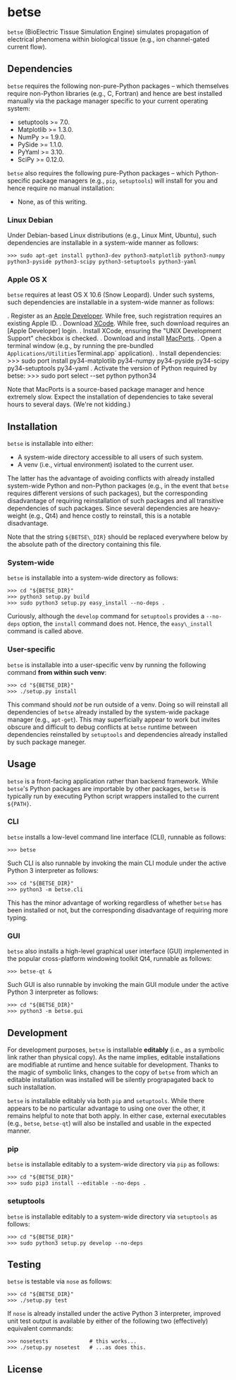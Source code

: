 betse
===========

`betse` (BioElectric Tissue Simulation Engine) simulates propagation of
electrical phenomena within biological tissue (e.g., ion channel-gated current
flow).

## Dependencies

`betse` requires the following non-pure-Python packages – which themselves
require non-Python libraries (e.g., C, Fortran) and hence are best installed
manually via the package manager specific to your current operating system:

* setuptools >= 7.0.
* Matplotlib >= 1.3.0.
* NumPy >= 1.9.0.
* PySide >= 1.1.0.
* PyYaml >= 3.10.
* SciPy >= 0.12.0.

`betse` also requires the following pure-Python packages – which Python-specific
package managers (e.g., `pip`, `setuptools`) will install for you and hence
require no manual installation:

* None, as of this writing.

### Linux Debian

Under Debian-based Linux distributions (e.g., Linux Mint, Ubuntu), such
dependencies are installable in a system-wide manner as follows:

    >>> sudo apt-get install python3-dev python3-matplotlib python3-numpy python3-pyside python3-scipy python3-setuptools python3-yaml

### Apple OS X

`betse` requires at least OS X 10.6 (Snow Leopard). Under such systems, such
dependencies are installable in a system-wide manner as follows:

. Register as an [Apple Developer](https://developer.apple.com). While free,
  such registration requires an existing Apple ID.
. Download [XCode](https://developer.apple.com/xcode). While free, such
  download requires an [Apple Developer] login.
. Install XCode, ensuring the "UNIX Development Support" checkbox is checked.
. Download and install [MacPorts](https://www.macports.org).
. Open a terminal window (e.g., by running the pre-bundled
  `Applications/Utilities`Terminal.app` application).
. Install dependencies:
    >>> sudo port install py34-matplotlib py34-numpy py34-pyside py34-scipy py34-setuptools py34-yaml
. Activate the version of Python required by betse:
    >>> sudo port select --set python python34

Note that MacPorts is a source-based package manager and hence extremely slow.
Expect the installation of dependencies to take several hours to several days.
(We're not kidding.)

## Installation

`betse` is installable into either:

* A system-wide directory accessible to all users of such system.
* A venv (i.e., virtual environment) isolated to the current user.

The latter has the advantage of avoiding conflicts with already installed
system-wide Python and non-Python packages (e.g., in the event that `betse`
requires different versions of such packages), but the corresponding
disadvantage of requiring reinstallation of such packages and all transitive
dependencies of such packages. Since several dependencies are heavy-weight
(e.g., Qt4) and hence costly to reinstall, this is a notable disadvantage.

Note that the string `${BETSE\_DIR}` should be replaced everywhere below by the
absolute path of the directory containing this file.

### System-wide

`betse` is installable into a system-wide directory as follows:

    >>> cd "${BETSE_DIR}"
    >>> python3 setup.py build
    >>> sudo python3 setup.py easy_install --no-deps .

Curiously, although the `develop` command for `setuptools` provides a
`--no-deps` option, the `install` command does not. Hence, the `easy\_install`
command is called above.

### User-specific

`betse` is installable into a user-specific venv by running the following
command **from within such venv**:

    >>> cd "${BETSE_DIR}"
    >>> ./setup.py install

This command should *not* be run outside of a venv. Doing so will reinstall all
dependencies of `betse` already installed by the system-wide package manager
(e.g., `apt-get`). This may superficially appear to work but invites obscure and
difficult to debug conflicts at `betse` runtime between dependencies reinstalled
by `setuptools` and dependencies already installed by such package maneger.

## Usage

`betse` is a front-facing application rather than backend framework. While
`betse`'s Python packages are importable by other packages, `betse` is typically
run by executing Python script wrappers installed to the current `${PATH}`.

### CLI

`betse` installs a low-level command line interface (CLI), runnable as follows:

    >>> betse

Such CLI is also runnable by invoking the main CLI module under the active
Python 3 interpreter as follows:

    >>> cd "${BETSE_DIR}"
    >>> python3 -m betse.cli

This has the minor advantage of working regardless of whether `betse` has been
installed or not, but the corresponding disadvantage of requiring more typing.

### GUI

`betse` also installs a high-level graphical user interface (GUI) implemented in
the popular cross-platform windowing toolkit Qt4, runnable as follows:

    >>> betse-qt &

Such GUI is also runnable by invoking the main GUI module under the active
Python 3 interpreter as follows:

    >>> cd "${BETSE_DIR}"
    >>> python3 -m betse.gui

## Development

For development purposes, `betse` is installable **editably** (i.e., as a
symbolic link rather than physical copy). As the name implies, editable
installations are modifiable at runtime and hence suitable for development.
Thanks to the magic of symbolic links, changes to the copy of `betse` from which
an editable installation was installed will be silently prograpagated back to
such installation.

`betse` is installable editably via both `pip` and `setuptools`. While there
appears to be no particular advantage to using one over the other, it remains
helpful to note that both apply. In either case, external executables (e.g.,
`betse`, `betse-qt`) will also be installed and usable in the expected manner.

### pip

`betse` is installable editably to a system-wide directory via `pip` as follows:

    >>> cd "${BETSE_DIR}"
    >>> sudo pip3 install --editable --no-deps .

### setuptools

`betse` is installable editably to a system-wide directory via `setuptools` as
follows:

    >>> cd "${BETSE_DIR}"
    >>> sudo python3 setup.py develop --no-deps

## Testing

`betse` is testable via `nose` as follows:

    >>> cd "${BETSE_DIR}"
    >>> ./setup.py test

If `nose` is already installed under the active Python 3 interpreter, improved
unit test output is available by either of the following two (effectively)
equivalent commands:

    >>> nosetests             # this works...
    >>> ./setup.py nosetest   # ...as does this.

## License

